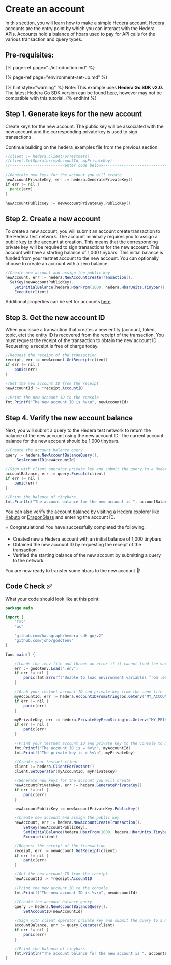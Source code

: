 # Create an account

In this section, you will learn how to make a simple Hedera account. Hedera accounts are the entry point by which you can interact with the Hedera APIs. Accounts hold a balance of hbars used to pay for API calls for the various transaction and query types.

## Pre-requisites:

{% page-ref page="../introduction.md" %}

{% page-ref page="environment-set-up.md" %}

{% hint style="warning" %}
Note: This example uses **Hedera Go SDK v2.0.** The latest Hedera Go SDK version can be found [here](https://github.com/hashgraph/hedera-sdk-go), however may not be compatible with this tutorial.
{% endhint %}

## Step 1. Generate keys for the new account

Create keys for the new account. The public key will be associated with the new account and the corresponding private key is used to sign transactions.

Continue building on the hedera\_examples file from the previous section.

```go
//client := hedera.ClientForTestnet()
//client.SetOperator(myAccountId, myPrivateKey)
//-----------------------<enter code below>--------------------------------------

//Generate new keys for the account you will create
newAccountPrivateKey, err := hedera.GeneratePrivateKey()
if err != nil {
  panic(err)
}

newAccountPublicKey := newAccountPrivateKey.PublicKey()
```

## Step 2. Create a new account

To create a new account, you will submit an account create transaction to the Hedera test network. The account minimally requires you to assign a public key to the account at creation. This means that the corresponding private key will be required to sign transactions for the new account. This account will have a starting balance of 1,000 tinybars. This initial balance is funded from your testnet account to the new account. You can optionally choose to create an account with a zero balance.

```java
//Create new account and assign the public key
newAccount, err := hedera.NewAccountCreateTransaction().
  SetKey(newAccountPublicKey).
    SetInitialBalance(hedera.HbarFrom(1000, hedera.HbarUnits.Tinybar)).
    Execute(client)
```

Additional properties can be set for accounts [here](../../docs/sdks/cryptocurrency/create-an-account.md).

## Step 3. Get the new account ID

When you issue a transaction that creates a new entity \(account, token, topic, etc\) the entity ID is recovered from the receipt of the transaction. You must request the receipt of the transaction to obtain the new account ID. Requesting a receipt is free of charge today.

```java
//Request the receipt of the transaction
receipt, err := newAccount.GetReceipt(client)
if err != nil {
    panic(err)
}

//Get the new account ID from the receipt
newAccountId := *receipt.AccountID

//Print the new account ID to the console
fmt.Printf("The new account ID is %v\n", newAccountId)
```

## Step 4. Verify the new account balance

Next, you will submit a query to the Hedera test network to return the balance of the new account using the new account ID. The current account balance for the new account should be 1,000 tinybars.

```java
//Create the account balance query
query := hedera.NewAccountBalanceQuery().
     SetAccountID(newAccountId)

//Sign with client operator private key and submit the query to a Hedera network
accountBalance, err := query.Execute(client)
if err != nil {
    panic(err)
}

//Print the balance of tinybars
fmt.Println("The account balance for the new account is ", accountBalance.Hbars.AsTinybar())
```

You can also verify the account balance by visiting a Hedera explorer like [Kabuto](https://explorer.kabuto.sh/testnet) or [DragonGlass](https://app.dragonglass.me) and entering the account ID.

⭐ Congratulations! You have successfully completed the following:

* Created new a Hedera account with an initial balance of 1,000 tinybars
* Obtained the new account ID by requesting the receipt of the transaction
* Verified the starting balance of the new account by submitting a query to the network

You are now ready to transfer some hbars to the new account 🤑!

## Code Check ✅

What your code should look like at this point:

```java
package main

import (
    "fmt"
    "os"

    "github.com/hashgraph/hedera-sdk-go/v2"
    "github.com/joho/godotenv"
)

func main() {

    //Loads the .env file and throws an error if it cannot load the variables from that file correctly
    err := godotenv.Load(".env")
    if err != nil {
        panic(fmt.Errorf("Unable to load environment variables from .env file. Error:\n%v\n", err))
    }

    //Grab your testnet account ID and private key from the .env file
    myAccountId, err := hedera.AccountIDFromString(os.Getenv("MY_ACCOUNT_ID"))
    if err != nil {
        panic(err)
    }

    myPrivateKey, err := hedera.PrivateKeyFromString(os.Getenv("MY_PRIVATE_KEY"))
    if err != nil {
        panic(err)
    }

    //Print your testnet account ID and private key to the console to make sure there was no error
    fmt.Printf("The account ID is = %v\n", myAccountId)
    fmt.Printf("The private key is = %v\n", myPrivateKey)

    //Create your testnet client
    client := hedera.ClientForTestnet()
    client.SetOperator(myAccountId, myPrivateKey)

    //Generate new keys for the account you will create
    newAccountPrivateKey, err := hedera.GeneratePrivateKey()
    if err != nil {
        panic(err)
    }

    newAccountPublicKey := newAccountPrivateKey.PublicKey()

    //Create new account and assign the public key
    newAccount, err := hedera.NewAccountCreateTransaction().
        SetKey(newAccountPublicKey).
        SetInitialBalance(hedera.HbarFrom(1000, hedera.HbarUnits.Tinybar)).
        Execute(client)

    //Request the receipt of the transaction
    receipt, err := newAccount.GetReceipt(client)
    if err != nil {
        panic(err)
    }

    //Get the new account ID from the receipt
    newAccountId := *receipt.AccountID

    //Print the new account ID to the console
    fmt.Printf("The new account ID is %v\n", newAccountId)

    //Create the account balance query
    query := hedera.NewAccountBalanceQuery().
        SetAccountID(newAccountId)

    //Sign with client operator private key and submit the query to a Hedera network
    accountBalance, err := query.Execute(client)
    if err != nil {
        panic(err)
    }

    //Print the balance of tinybars
    fmt.Println("The account balance for the new account is ", accountBalance.Hbars.AsTinybar())
}
```

